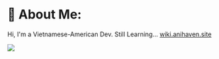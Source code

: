 # 💫 About Me:
Hi, I'm a Vietnamese-American Dev. Still Learning... [wiki.anihaven.site](https://wiki.anihaven.site)

![](https://github-readme-stats.vercel.app/api/top-langs/?username=vuryex&theme=dark&hide_border=false&include_all_commits=true&count_private=true&layout=compact)


